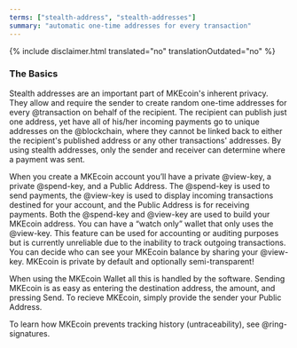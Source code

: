 ```yaml
---
terms: ["stealth-address", "stealth-addresses"]
summary: "automatic one-time addresses for every transaction"
---
```


{% include disclaimer.html translated="no" translationOutdated="no" %}
### The Basics

Stealth addresses are an important part of MKEcoin's inherent privacy. They allow and require the sender to create random one-time addresses for every @transaction on behalf of the recipient. The recipient can publish just one address, yet have all of his/her incoming payments go to unique addresses on the @blockchain, where they cannot be linked back to either the recipient's published address or any other transactions' addresses. By using stealth addresses, only the sender and receiver can determine where a payment was sent.

When you create a MKEcoin account you’ll have a private @view-key, a private @spend-key, and a Public Address. The @spend-key is used to send payments, the @view-key is used to display incoming transactions destined for your account, and the Public Address is for receiving payments. Both the @spend-key and @view-key are used to build your MKEcoin address. You can have a “watch only” wallet that only uses the @view-key. This feature can be used for accounting or auditing purposes but is currently unreliable due to the inability to track outgoing transactions. You can decide who can see your MKEcoin balance by sharing your @view-key. MKEcoin is private by default and optionally semi-transparent!

When using the MKEcoin Wallet all this is handled by the software.  Sending MKEcoin is as easy as entering the destination address, the amount, and pressing Send.  To recieve MKEcoin, simply provide the sender your Public Address.

To learn how MKEcoin prevents tracking history (untraceability), see @ring-signatures.
